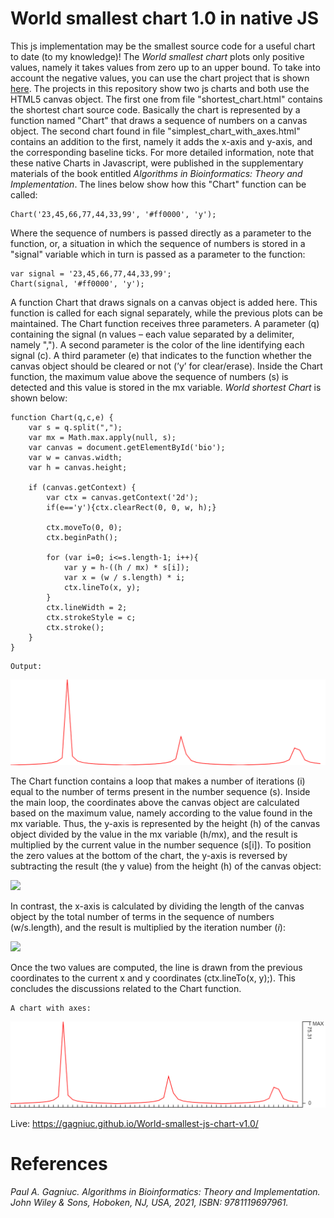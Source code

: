 # World smallest chart 1.0 in native JS

This js implementation may be the smallest source code for a useful chart to date (to my knowledge)! The <i>World smallest chart</i> plots only positive values, namely it takes values from zero up to an upper bound. To take into account the negative values, you can use the chart project that is shown [here](https://github.com/Gagniuc/World-smallest-js-chart-v2.0). The projects in this repository show two js charts and both use the HTML5 canvas object. The first one from file "shortest_chart.html" contains the shortest chart source code. Basically the chart is represented by a function named "Chart" that draws a sequence of numbers on a canvas object. The second chart found in file "simplest_chart_with_axes.html" contains an addition to the first, namely it adds the x-axis and y-axis, and the corresponding baseline ticks. For more detailed information, note that these native Charts in Javascript, were published in the supplementary materials of the book entitled <i>Algorithms in Bioinformatics: Theory and Implementation</i>. The lines below show how this "Chart" function can be called:

```
Chart('23,45,66,77,44,33,99', '#ff0000', 'y');
```

Where the sequence of numbers is passed directly as a parameter to the function, or, a situation in which the sequence of numbers is stored in a "signal" variable which in turn is passed as a parameter to the function:

```
var signal = '23,45,66,77,44,33,99';
Chart(signal, '#ff0000', 'y');
```

A function Chart that draws signals on a canvas object is added here. This function is called for each signal separately, while the previous plots can be maintained. The Chart function receives three parameters. A parameter (q) containing the signal (n values – each value separated by a delimiter, namely ","). A second parameter is the color of the line identifying each signal (c). A third parameter (e) that indicates to the function whether the canvas object should be cleared or not (’y’ for clear/erase). Inside the Chart function, the maximum value above the sequence of numbers (s) is detected and this value is stored in the mx variable. <i>World shortest Chart</i> is shown below:

```
function Chart(q,c,e) {
    var s = q.split(",");
    var mx = Math.max.apply(null, s);
    var canvas = document.getElementById('bio');
    var w = canvas.width;
    var h = canvas.height;
    
    if (canvas.getContext) {
        var ctx = canvas.getContext('2d');
        if(e=='y'){ctx.clearRect(0, 0, w, h);}
 
        ctx.moveTo(0, 0);
        ctx.beginPath();
        
        for (var i=0; i<=s.length-1; i++){
            var y = h-((h / mx) * s[i]);
            var x = (w / s.length) * i;
            ctx.lineTo(x, y);
        }
        ctx.lineWidth = 2;
        ctx.strokeStyle = c;
        ctx.stroke();
    }
}
```

```
Output:
```
<kbd><img src="https://github.com/Gagniuc/World-smallest-js-chart-v1.0/blob/main/img/shortest_chart.png?raw=true"></kbd>


The Chart function contains a loop that makes a number of iterations (i) equal to the number of terms present in the number sequence (s). Inside the main loop, the coordinates
above the canvas object are calculated based on the maximum value, namely according to the value found in the mx variable. Thus, the y-axis is represented by the height (h) of the canvas object divided by the value in the mx variable (h/mx), and the result is multiplied by the current value in the number sequence (s[i]). To position the zero values at the bottom of the chart, the y-axis is reversed by subtracting the result (the y value) from the height (h) of the canvas
object:

<img src="https://github.com/Gagniuc/World-smallest-chart/blob/main/img/x.png?raw=true" height="100">

In contrast, the x-axis is calculated by dividing the length of the canvas object by the total number of terms in the sequence of numbers (w/s.length), and the
result is multiplied by the iteration number (<i>i</i>):

<img src="https://github.com/Gagniuc/World-smallest-chart/blob/main/img/y.png?raw=true" height="100">

Once the two values are computed, the line is drawn from the previous coordinates to the current x and y coordinates (ctx.lineTo(x, y);). This concludes the discussions related to the Chart function.


```
A chart with axes:
```
<kbd><img src="https://github.com/Gagniuc/World-smallest-js-chart-v1.0/blob/main/img/chart-axes.png?raw=true"></kbd>


Live: https://gagniuc.github.io/World-smallest-js-chart-v1.0/


# References

<i>Paul A. Gagniuc. Algorithms in Bioinformatics: Theory and Implementation. John Wiley & Sons, Hoboken, NJ, USA, 2021, ISBN: 9781119697961.</i>



